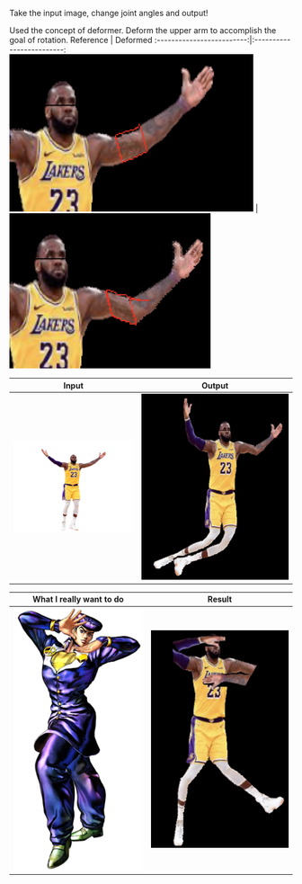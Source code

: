 Take the input image, change joint angles and output!

Used the concept of deformer. Deform the upper arm to accomplish the goal of rotation.
Reference         |  Deformed
:-------------------------:|:-------------------------:
![](https://github.com/mifanbing/DeformIt2/blob/main/ref.png) | ![](https://github.com/mifanbing/DeformIt2/blob/main/deform.png)

Input         |  Output
:-------------------------:|:-------------------------:
![](https://github.com/mifanbing/DeformIt2/blob/main/lbj.png) | ![](https://github.com/mifanbing/DeformIt2/blob/main/output.png)

What I really want to do          |  Result
:-------------------------:|:-------------------------:
![](https://github.com/mifanbing/DeformIt2/blob/main/Josuke4.webp) | ![](https://github.com/mifanbing/DeformIt2/blob/main/jojo.png)
